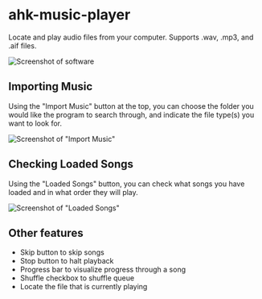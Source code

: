 # ahk-music-player
Locate and play audio files from your computer. Supports .wav, .mp3, and .aif files.

![Screenshot of software](https://imgur.com/GyzNS46.png)

## Importing Music

Using the "Import Music" button at the top, you can choose the folder you would like the program to search through, and indicate the file type(s) you want to look for.

![Screenshot of "Import Music"](https://imgur.com/1sQfKGp.png)

## Checking Loaded Songs

Using the "Loaded Songs" button, you can check what songs you have loaded and in what order they will play.

![Screenshot of "Loaded Songs"](https://imgur.com/L08Gqwo.png)

## Other features

- Skip button to skip songs
- Stop button to halt playback
- Progress bar to visualize progress through a song
- Shuffle checkbox to shuffle queue
- Locate the file that is currently playing
